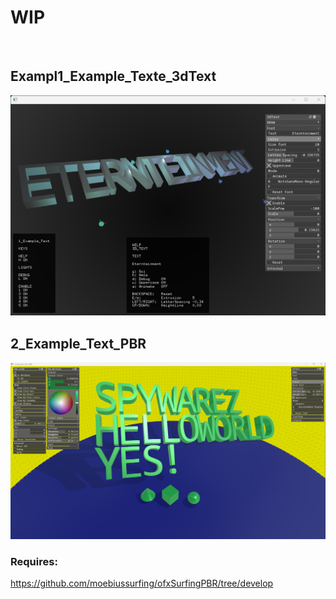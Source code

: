 #  WIP

</br>

## Exampl1_Example_Texte_3dText
![](1_Example_Text/Capture.PNG)

## 2_Example_Text_PBR
![](2_Example_Text_PBR/Capture.PNG)

### Requires:
https://github.com/moebiussurfing/ofxSurfingPBR/tree/develop
